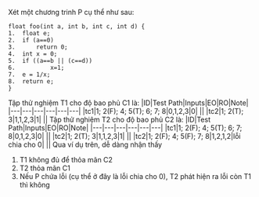 Xét một chương trinh P cụ thể như sau:
```
float foo(int a, int b, int c, int d) {
1.	float e;
2.	if (a==0)
3.		return 0;
4.	int x = 0;
5.	if ((a==b || (c==d))
6.			x=1;
7.	e = 1/x;
8.	return e;
}
```
Tập thử nghiệm T1 cho độ bao phủ C1 là:
|ID|Test Path|Inputs|EO|RO|Note|
|---|---|---|---|---|---|
|tc1|1; 2(F); 4; 5(T); 6; 7; 8|0,1,2,3|0|   ||
|tc2|1; 2(T); 3|1,1,2,3|1|   ||
Tập thử nghiệm T2 cho độ bao phủ C2 là:
|ID|Test Path|Inputs|EO|RO|Note|
|---|---|---|---|---|---|
|tc1|1; 2(F); 4; 5(T); 6; 7; 8|0,1,2,3|0|   ||
|tc2|1; 2(T); 3|1,1,2,3|1|   ||
|tc2|1; 2(F); 4; 5(F); 7; 8|1,2,1,2|lỗi chia cho 0|   ||
Qua ví dụ trên, dễ dàng nhận thấy 
1.	T1 không đủ để thỏa mãn C2
2.	T2 thỏa mãn C1
3.	Nếu P chứa lỗi (cụ thể ở đây là lỗi chia cho 0), T2 phát hiện ra lỗi còn T1 thì không
